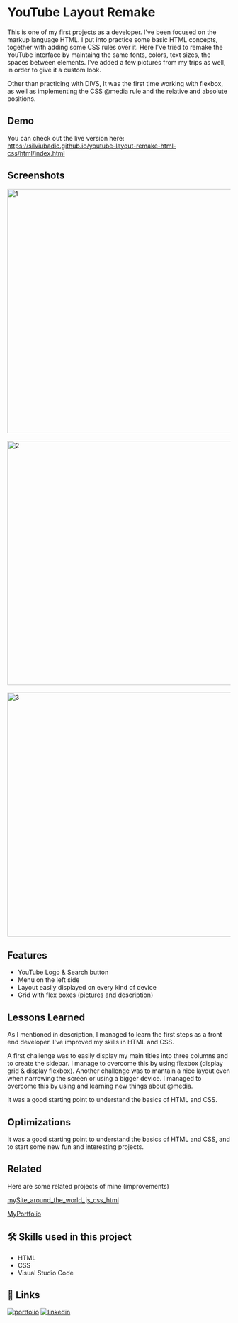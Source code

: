 
# YouTube Layout Remake

This is one of my first projects as a developer. I've been focused on the markup language HTML. I put into practice some basic HTML concepts, together with adding some CSS rules over it. Here I've tried to remake the YouTube interface by maintaing the same fonts, colors, text sizes, the spaces between elements. I've added a few pictures from my trips as well, in order to give it a custom look.

Other than practicing with DIVS, It was the first time working with flexbox, as well as implementing the CSS @media rule and the relative and absolute positions.


## Demo

You can check out the live version here:
https://silviubadic.github.io/youtube-layout-remake-html-css/html/index.html

## Screenshots
<img width="550" alt="1" src="https://github.com/SilviuBadic/youtube-layout-remake-html-css/assets/130041755/68b2fac1-a335-4c65-8304-e7a91e2fa40a"> 
<br>
<br>
<img width="550" alt="2" src="https://github.com/SilviuBadic/youtube-layout-remake-html-css/assets/130041755/553a3a7b-c527-4044-94c0-d980f5cae30a">
<br>
<br>
<img width="550" alt="3" src="https://github.com/SilviuBadic/youtube-layout-remake-html-css/assets/130041755/8cb9535a-2e25-4936-a0bb-f02f99439805">



## Features

- YouTube Logo & Search button 
- Menu on the left side
- Layout easily displayed on every kind of device
- Grid with flex boxes (pictures and description)


## Lessons Learned

As I mentioned in description, I managed to learn the first steps as a front end developer. I've improved my skills in HTML and CSS. 

A first challenge was to easily display my main titles into three columns and to create the sidebar. I manage to overcome this by using flexbox (display grid & display flexbox). Another challenge was to mantain a nice layout even when narrowing the screen or using a bigger device. I managed to overcome this by using and learning new things about @media.

It was a good starting point to understand the basics of HTML and CSS.

## Optimizations

It was a good starting point to understand the basics of HTML and CSS, and to start some new fun and interesting projects.


## Related

Here are some related projects of mine (improvements)

[mySite_around_the_world_js_css_html](https://github.com/SilviuBadic/mySite_around_the_world-js_css_html) 

[MyPortfolio](https://github.com/SilviuBadic/MyPortfolio)


## 🛠 Skills used in this project
- HTML
- CSS 
- Visual Studio Code


## 🔗 Links
[![portfolio](https://img.shields.io/badge/my_portfolio-000?style=for-the-badge&logo=ko-fi&logoColor=white)](https://github.com/SilviuBadic)
[![linkedin](https://img.shields.io/badge/linkedin-0A66C2?style=for-the-badge&logo=linkedin&logoColor=white)](https://www.linkedin.com/in/silviu-nicolae-badicel-8ab9b01b3/)


